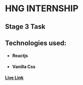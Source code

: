 # HNG INTERNSHIP
## Stage 3 Task

## Technologies used:
* #### **Reactjs**
* #### **Vanilla Css**

**[Live Link](hngi9-task3.vercel.app)**
